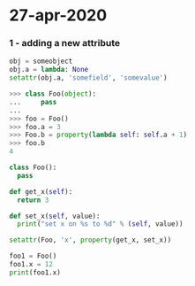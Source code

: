 # 27-apr-2020

### 1 - adding a new attribute

```python
obj = someobject
obj.a = lambda: None
setattr(obj.a, 'somefield', 'somevalue')
```

```python
>>> class Foo(object):
...     pass
... 
>>> foo = Foo()
>>> foo.a = 3
>>> Foo.b = property(lambda self: self.a + 1)
>>> foo.b
4
```

```python
class Foo():
  pass

def get_x(self):
  return 3

def set_x(self, value):
  print("set x on %s to %d" % (self, value))

setattr(Foo, 'x', property(get_x, set_x))

foo1 = Foo()
foo1.x = 12
print(foo1.x)
```
